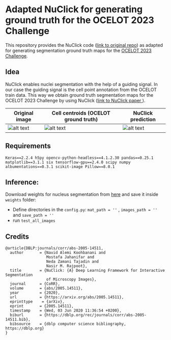 # Adapted NuClick for generating ground truth for the OCELOT 2023 Challenge
This repository provides the NuClick code ([link to original repo](https://github.com/navidstuv/NuClick)) as adapted for generating segmentation ground truth maps for the [OCELOT 2023 Challenge](https://ocelot2023.grand-challenge.org/).

## Idea
 NuClick enables nuclei segmentation with the help of a guiding signal. 
 In our case the guiding signal is the cell point annotation from the OCELOT train data. This way we obtain ground truth segmentation maps for the OCELOT 2023 Challenge by using NuClick ([link to NuClick paper ](https://arxiv.org/abs/2005.14511) ).

Original image             |  Cell centroids (OCELOT ground truth) | NuClick prediction
-------------------------|-------------------------|-------------------------
![alt text](https://github.com/lely475/NuClick/assets/62755943/f2851434-3070-4629-b1cf-2b952f17c1a1) |  ![alt text](https://github.com/lely475/NuClick/assets/62755943/29f7d2e5-b23f-490d-ac26-82f93def9f20) | ![alt text](https://github.com/lely475/NuClick/assets/62755943/04eb2a56-0a29-405d-be1f-b8a2de4452a1)

## Requirements

`Keras==2.2.4
h5py
opencv-python-headless==4.1.2.30
pandas==0.25.1
matplotlib==3.1.1
six
tensorflow-gpu==2.4.0
scipy
numpy
albumentations==0.3.1
scikit-image
Pillow==8.0.1
`

 ## Inference:
 Download weights for nucleus segmentation from [here]( https://drive.google.com/open?id=1MGjZs_-2Xo1W9NZqbq_5XLP-VbIo-ltA) and save it inside `weights` folder:
 * Define directories in the `config.py`:  `mat_path = ''` ,  `images_path = ''` and `save_path = ''`
 * run `test_all_images`
 
## Credits
```
@article{DBLP:journals/corr/abs-2005-14511,
  author       = {Navid Alemi Koohbanani and
                  Mostafa Jahanifar and
                  Neda Zamani Tajadin and
                  Nasir M. Rajpoot},
  title        = {NuClick: {A} Deep Learning Framework for Interactive Segmentation
                  of Microscopy Images},
  journal      = {CoRR},
  volume       = {abs/2005.14511},
  year         = {2020},
  url          = {https://arxiv.org/abs/2005.14511},
  eprinttype    = {arXiv},
  eprint       = {2005.14511},
  timestamp    = {Wed, 03 Jun 2020 11:36:54 +0200},
  biburl       = {https://dblp.org/rec/journals/corr/abs-2005-14511.bib},
  bibsource    = {dblp computer science bibliography, https://dblp.org}
}
```
